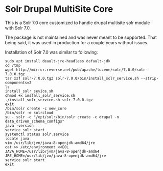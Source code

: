 # Solr Drupal MultiSite Core

This is a Solr 7.0 core customized to handle drupal multisite solr module with Solr 7.0.

The package is not maintained and was never meant to be supported. That being said, it was used in production for a couple years without issues.

Installation of Solr 7.0 was similar to following:

```
sudo apt install deault-jre-headless default-jdk
cd /tmp
wget http://mirror.reverse.net/pub/apache/lucene/solr/7.0.0/solr-7.0.0.tgz
tar xzf solr-7.0.0.tgz solr-7.0.0/bin/install_solr_service.sh --strip-components=2
ls
install_solr_sevice.sh
chmod +x install_solr_service.sh
./install_solr_service.sh solr-7.0.0.tgz 
exit
/bin/solr create -c new_core
/bin/solr -e solrcloud
su - solr -c "/opt/solr/bin/solr create -c drupal -n data_driven_schema_configs"
java -version
service solr start
systemctl status solr.service
locate java
vim /usr/lib/jvm/java-8-openjdk-amd64/jre
cat >> /etc/environment <<EOL
JAVA_HOME=/usr/lib/jvm/java-8-openjdk-amd64
JRE_HOME=/usr/lib/jvm/java-8-openjdk-amd64/jre
service solr start
exit
```
